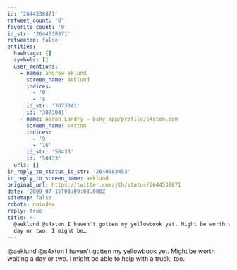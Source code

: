 ```yaml
---
id: '2644538871'
retweet_count: '0'
favorite_count: '0'
id_str: '2644538871'
retweeted: false
entities:
  hashtags: []
  symbols: []
  user_mentions:
    - name: andrew eklund
      screen_name: aeklund
      indices:
        - '0'
        - '8'
      id_str: '3073041'
      id: '3073041'
    - name: Aaron Landry → bsky.app/profile/s4xton.com
      screen_name: s4xton
      indices:
        - '9'
        - '16'
      id_str: '50433'
      id: '50433'
  urls: []
in_reply_to_status_id_str: '2640683453'
in_reply_to_screen_name: aeklund
original_url: https://twitter.com/jth/status/2644538871
date: '2009-07-15T03:09:08.000Z'
sitemap: false
robots: noindex
reply: true
title: >-
  @aeklund @s4xton I haven't gotten my yellowbook yet. Might be worth waiting a
  day or two. I might be…
---
```


@aeklund @s4xton I haven't gotten my yellowbook yet. Might be worth waiting a day or two. I might be able to help with a truck, too.